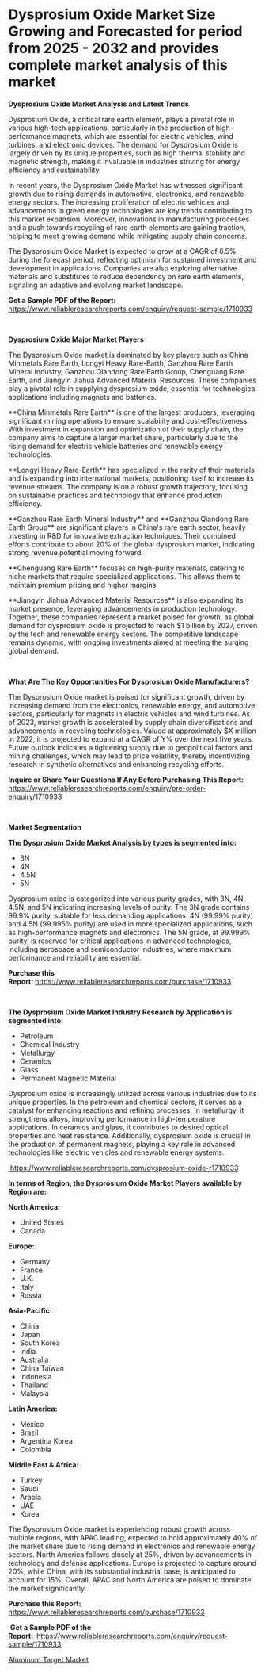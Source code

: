 <p><h1>Dysprosium Oxide Market Size Growing and Forecasted for period from 2025 - 2032 and provides complete market analysis of this market</h1></p><p><strong>Dysprosium Oxide Market Analysis and Latest Trends</strong></p>
<p><p>Dysprosium Oxide, a critical rare earth element, plays a pivotal role in various high-tech applications, particularly in the production of high-performance magnets, which are essential for electric vehicles, wind turbines, and electronic devices. The demand for Dysprosium Oxide is largely driven by its unique properties, such as high thermal stability and magnetic strength, making it invaluable in industries striving for energy efficiency and sustainability.</p><p>In recent years, the Dysprosium Oxide Market has witnessed significant growth due to rising demands in automotive, electronics, and renewable energy sectors. The increasing proliferation of electric vehicles and advancements in green energy technologies are key trends contributing to this market expansion. Moreover, innovations in manufacturing processes and a push towards recycling of rare earth elements are gaining traction, helping to meet growing demand while mitigating supply chain concerns.</p><p>The Dysprosium Oxide Market is expected to grow at a CAGR of 6.5% during the forecast period, reflecting optimism for sustained investment and development in applications. Companies are also exploring alternative materials and substitutes to reduce dependency on rare earth elements, signaling an adaptive and evolving market landscape.</p></p>
<p><strong>Get a Sample PDF of the Report:&nbsp;</strong> <a href="https://www.reliableresearchreports.com/enquiry/request-sample/1710933?utm_campaign=3093&utm_medium=2&utm_source=Github&utm_content=ia&utm_term=01042025&utm_id=dysprosium-oxide">https://www.reliableresearchreports.com/enquiry/request-sample/1710933</a></p>
<p>&nbsp;</p>
<p><strong>Dysprosium Oxide Major Market Players</strong></p>
<p><p>The Dysprosium Oxide market is dominated by key players such as China Minmetals Rare Earth, Longyi Heavy Rare-Earth, Ganzhou Rare Earth Mineral Industry, Ganzhou Qiandong Rare Earth Group, Chenguang Rare Earth, and Jiangyin Jiahua Advanced Material Resources. These companies play a pivotal role in supplying dysprosium oxide, essential for technological applications including magnets and batteries.</p><p>**China Minmetals Rare Earth** is one of the largest producers, leveraging significant mining operations to ensure scalability and cost-effectiveness. With investment in expansion and optimization of their supply chain, the company aims to capture a larger market share, particularly due to the rising demand for electric vehicle batteries and renewable energy technologies.</p><p>**Longyi Heavy Rare-Earth** has specialized in the rarity of their materials and is expanding into international markets, positioning itself to increase its revenue streams. The company is on a robust growth trajectory, focusing on sustainable practices and technology that enhance production efficiency.</p><p>**Ganzhou Rare Earth Mineral Industry** and **Ganzhou Qiandong Rare Earth Group** are significant players in China's rare earth sector, heavily investing in R&D for innovative extraction techniques. Their combined efforts contribute to about 20% of the global dysprosium market, indicating strong revenue potential moving forward.</p><p>**Chenguang Rare Earth** focuses on high-purity materials, catering to niche markets that require specialized applications. This allows them to maintain premium pricing and higher margins.</p><p>**Jiangyin Jiahua Advanced Material Resources** is also expanding its market presence, leveraging advancements in production technology. Together, these companies represent a market poised for growth, as global demand for dysprosium oxide is projected to reach $1 billion by 2027, driven by the tech and renewable energy sectors. The competitive landscape remains dynamic, with ongoing investments aimed at meeting the surging global demand.</p></p>
<p>&nbsp;</p>
<p><strong>What Are The Key Opportunities For Dysprosium Oxide Manufacturers?</strong></p>
<p><p>The Dysprosium Oxide market is poised for significant growth, driven by increasing demand from the electronics, renewable energy, and automotive sectors, particularly for magnets in electric vehicles and wind turbines. As of 2023, market growth is accelerated by supply chain diversifications and advancements in recycling technologies. Valued at approximately $X million in 2022, it is projected to expand at a CAGR of Y% over the next five years. Future outlook indicates a tightening supply due to geopolitical factors and mining challenges, which may lead to price volatility, thereby incentivizing research in synthetic alternatives and enhancing recycling efforts.</p></p>
<p><strong>Inquire or Share Your Questions If Any Before Purchasing This Report:</strong> <a href="https://www.reliableresearchreports.com/enquiry/pre-order-enquiry/1710933?utm_campaign=3093&utm_medium=2&utm_source=Github&utm_content=ia&utm_term=01042025&utm_id=dysprosium-oxide">https://www.reliableresearchreports.com/enquiry/pre-order-enquiry/1710933</a></p>
<p>&nbsp;</p>
<p><strong>Market Segmentation</strong></p>
<p><strong>The Dysprosium Oxide Market Analysis by types is segmented into:</strong></p>
<p><ul><li>3N</li><li>4N</li><li>4.5N</li><li>5N</li></ul></p>
<p><p>Dysprosium oxide is categorized into various purity grades, with 3N, 4N, 4.5N, and 5N indicating increasing levels of purity. The 3N grade contains 99.9% purity, suitable for less demanding applications. 4N (99.99% purity) and 4.5N (99.995% purity) are used in more specialized applications, such as high-performance magnets and electronics. The 5N grade, at 99.999% purity, is reserved for critical applications in advanced technologies, including aerospace and semiconductor industries, where maximum performance and reliability are essential.</p></p>
<p><strong>Purchase this Report:&nbsp;</strong><a href="https://www.reliableresearchreports.com/purchase/1710933?utm_campaign=3093&utm_medium=2&utm_source=Github&utm_content=ia&utm_term=01042025&utm_id=dysprosium-oxide">https://www.reliableresearchreports.com/purchase/1710933</a></p>
<p>&nbsp;</p>
<p><strong>The Dysprosium Oxide Market Industry Research by Application is segmented into:</strong></p>
<p><ul><li>Petroleum</li><li>Chemical Industry</li><li>Metallurgy</li><li>Ceramics</li><li>Glass</li><li>Permanent Magnetic Material</li></ul></p>
<p><p>Dysprosium oxide is increasingly utilized across various industries due to its unique properties. In the petroleum and chemical sectors, it serves as a catalyst for enhancing reactions and refining processes. In metallurgy, it strengthens alloys, improving performance in high-temperature applications. In ceramics and glass, it contributes to desired optical properties and heat resistance. Additionally, dysprosium oxide is crucial in the production of permanent magnets, playing a key role in advanced technologies like electric vehicles and renewable energy systems.</p></p>
<p><a href="https://www.reliableresearchreports.com/dysprosium-oxide-r1710933?utm_campaign=3093&utm_medium=2&utm_source=Github&utm_content=ia&utm_term=01042025&utm_id=dysprosium-oxide">&nbsp;https://www.reliableresearchreports.com/dysprosium-oxide-r1710933</a></p>
<p><strong>In terms of Region, the Dysprosium Oxide Market Players available by Region are:</strong></p>
<p>
    <p> <strong> North America: </strong>
        <ul>
            <li>United States</li>
            <li>Canada</li>
        </ul>
        </p> 
    <p> <strong> Europe: </strong>
        <ul>
            <li>Germany</li>
            <li>France</li>
            <li>U.K.</li>
            <li>Italy</li>
            <li>Russia</li>
        </ul>
        </p> 
    <p> <strong> Asia-Pacific: </strong>
        <ul>
            <li>China</li>
            <li>Japan</li>
            <li>South Korea</li>
            <li>India</li>
            <li>Australia</li>
            <li>China Taiwan</li>
            <li>Indonesia</li>
            <li>Thailand</li>
            <li>Malaysia</li>
        </ul>
        </p> 
    <p> <strong> Latin America: </strong>
        <ul>
            <li>Mexico</li>
            <li>Brazil</li>
            <li>Argentina Korea</li>
            <li>Colombia</li>
        </ul>
        </p> 
    <p> <strong> Middle East & Africa: </strong>
        <ul>
            <li>Turkey</li>
            <li>Saudi</li>
            <li>Arabia</li>
            <li>UAE</li>
            <li>Korea</li>
        </ul>
    </p>
    </p>
<p><p>The Dysprosium Oxide market is experiencing robust growth across multiple regions, with APAC leading, expected to hold approximately 40% of the market share due to rising demand in electronics and renewable energy sectors. North America follows closely at 25%, driven by advancements in technology and defense applications. Europe is projected to capture around 20%, while China, with its substantial industrial base, is anticipated to account for 15%. Overall, APAC and North America are poised to dominate the market significantly.</p></p>
<p><strong>Purchase this Report: </strong><a href="https://www.reliableresearchreports.com/purchase/1710933?utm_campaign=3093&utm_medium=2&utm_source=Github&utm_content=ia&utm_term=01042025&utm_id=dysprosium-oxide">https://www.reliableresearchreports.com/purchase/1710933</a></p>
<p>&nbsp;<strong>Get a Sample PDF of the Report:&nbsp;&nbsp;</strong><a href="https://www.reliableresearchreports.com/enquiry/request-sample/1710933?utm_campaign=3093&utm_medium=2&utm_source=Github&utm_content=ia&utm_term=01042025&utm_id=dysprosium-oxide">https://www.reliableresearchreports.com/enquiry/request-sample/1710933</a></p>
<p><strong></strong></p>
<p><p><a href="https://github.com/ziwersekos/Market-Research-Report-List-1/blob/main/aluminum-target-market.md?utm_campaign=3093&utm_medium=2&utm_source=Github&utm_content=ia&utm_term=01042025&utm_id=dysprosium-oxide">Aluminum Target Market</a></p></p>